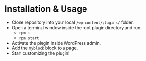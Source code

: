 # Installation & Usage

- Clone repository into your local `/wp-content/plugins/` folder.
- Open a terminal window inside the root plugin directory and run:
  - `npm i`
  - `npm start`
- Activate the plugin inside WordPress admin.
- Add the `myblock` block to a page.
- Start customizing the plugin!
